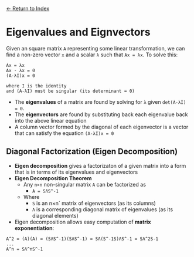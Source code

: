 [← Return to Index](https://github.com/cjmlgrto/fit3139-notes/)

# Eigenvalues and Eignvectors

Given an square matrix `A` representing some linear transformation, we can find a non-zero vector `x` and a scalar `λ` such that `Ax = λx`. To solve this:

```
Ax = λx
Ax - λx = 0
(A-λI)x = 0 

where I is the identity 
and (A-λI) must be singular (its determinant = 0)
```

* The **eigenvalues** of a matrix are found by solving for `λ` given `det(A-λI) = 0`.
* The **eigenvectors** are found by substituting back each eigenvalue back into the above linear equation
* A column vector formed by the diagonal of each eigenvector is a vector that can satisfy the equation `(A-λI)x = 0`

## Diagonal Factorization (Eigen Decomposition)

* **Eigen decomposition** gives a factorizaton of a given matrix into a form that is in terms of its eigenvalues and eigenvectors
* **Eigen Decomposition Theorem**
	* Any `n×n` non-singular matrix `A` can be factorized as
		* `A = SΛS^-1`
	* Where
		* `S` is an n×n` matrix of eigenvectors (as its columns)
		* `Λ` is a corresponding diagonal matrix of eigenvalues (as its diagonal elements)
* Eigen decomposition allows easy computation of **matrix exponentiation**:

```
A^2 = (A)(A) = (SΛS^-1)(SΛS^-1) = SΛ(S^-1S)ΛS^-1 = SΛ^2S-1
...
A^n = SΛ^nS^-1
```

